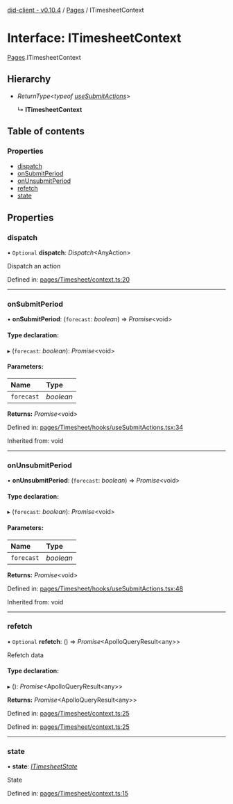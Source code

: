 [did-client - v0.10.4](../README.md) / [Pages](../modules/pages.md) / ITimesheetContext

# Interface: ITimesheetContext

[Pages](../modules/pages.md).ITimesheetContext

## Hierarchy

* *ReturnType*<*typeof* [*useSubmitActions*](../modules/pages.md#usesubmitactions)\>

  ↳ **ITimesheetContext**

## Table of contents

### Properties

- [dispatch](pages.itimesheetcontext.md#dispatch)
- [onSubmitPeriod](pages.itimesheetcontext.md#onsubmitperiod)
- [onUnsubmitPeriod](pages.itimesheetcontext.md#onunsubmitperiod)
- [refetch](pages.itimesheetcontext.md#refetch)
- [state](pages.itimesheetcontext.md#state)

## Properties

### dispatch

• `Optional` **dispatch**: *Dispatch*<AnyAction\>

Dispatch an action

Defined in: [pages/Timesheet/context.ts:20](https://github.com/Puzzlepart/did/blob/dev/client/pages/Timesheet/context.ts#L20)

___

### onSubmitPeriod

• **onSubmitPeriod**: (`forecast`: *boolean*) => *Promise*<void\>

#### Type declaration:

▸ (`forecast`: *boolean*): *Promise*<void\>

#### Parameters:

Name | Type |
:------ | :------ |
`forecast` | *boolean* |

**Returns:** *Promise*<void\>

Defined in: [pages/Timesheet/hooks/useSubmitActions.tsx:34](https://github.com/Puzzlepart/did/blob/dev/client/pages/Timesheet/hooks/useSubmitActions.tsx#L34)

Inherited from: void

___

### onUnsubmitPeriod

• **onUnsubmitPeriod**: (`forecast`: *boolean*) => *Promise*<void\>

#### Type declaration:

▸ (`forecast`: *boolean*): *Promise*<void\>

#### Parameters:

Name | Type |
:------ | :------ |
`forecast` | *boolean* |

**Returns:** *Promise*<void\>

Defined in: [pages/Timesheet/hooks/useSubmitActions.tsx:48](https://github.com/Puzzlepart/did/blob/dev/client/pages/Timesheet/hooks/useSubmitActions.tsx#L48)

Inherited from: void

___

### refetch

• `Optional` **refetch**: () => *Promise*<ApolloQueryResult<any\>\>

Refetch data

#### Type declaration:

▸ (): *Promise*<ApolloQueryResult<any\>\>

**Returns:** *Promise*<ApolloQueryResult<any\>\>

Defined in: [pages/Timesheet/context.ts:25](https://github.com/Puzzlepart/did/blob/dev/client/pages/Timesheet/context.ts#L25)

Defined in: [pages/Timesheet/context.ts:25](https://github.com/Puzzlepart/did/blob/dev/client/pages/Timesheet/context.ts#L25)

___

### state

• **state**: [*ITimesheetState*](pages.itimesheetstate.md)

State

Defined in: [pages/Timesheet/context.ts:15](https://github.com/Puzzlepart/did/blob/dev/client/pages/Timesheet/context.ts#L15)

